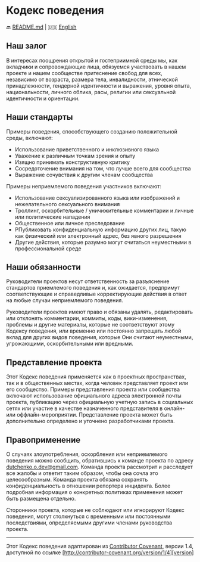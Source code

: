 # Кодекс поведения

:back: [README.md](./README-RU.md)
|
:us: [English](./CODE_OF_CONDUCT.md)

## Наш залог

В интересах поощрения открытой и гостеприимной среды мы, как вкладчики и сопровождающие лица, обязуемся участвовать в нашем проекте и нашем сообществе притеснение свобод для всех, независимо от возраста, размера тела, инвалидности, этнической принадлежности, гендерной идентичности и выражения, уровня опыта, национальности, личного облика, расы, религии или сексуальной идентичности и ориентации.

## Наши стандарты

Примеры поведения, способствующего созданию положительной среды, включают:

* Использование приветственного и инклюзивного языка
* Уважение к различным точкам зрения и опыту
* Изящно принимать конструктивную критику
* Сосредоточение внимания на том, что лучше всего для сообщества
* Выражение сочувствия к другим членам сообщества

Примеры неприемлемого поведения участников включают:

* Использование сексуализированного языка или изображений и нежелательного сексуального внимания
* Троллинг, оскорбительные / уничижительные комментарии и личные или политические нападения
* Общественное или личное преследование
* PПубликовать конфиденциальную информацию других лиц, такую как физический или электронный адрес, без явного разрешения
* Другие действия, которые разумно могут считаться неуместными в профессиональной среде

## Наши обязанности

Руководители проектов несут ответственность за разъяснение стандартов приемлемого поведения и, как ожидается, предпримут соответствующие и справедливые корректирующие действия в ответ на любые случаи неприемлемого поведения.

Руководители проектов имеют право и обязаны удалять, редактировать или отклонять комментарии, коммиты, коды, вики-изменения, проблемы и другие материалы, которые не соответствуют этому Кодексу поведения, или временно или постоянно запрещать любой вклад для других видов поведения, которые Они считают неуместными, угрожающими, оскорбительными или вредными.

## Представление проекта

Этот Кодекс поведения применяется как в проектных пространствах, так и в общественных местах, когда человек представляет проект или его сообщество. Примеры представления проекта или сообщества включают использование официального адреса электронной почты проекта, публикацию через официальную учетную запись в социальных сетях или участие в качестве назначенного представителя в онлайн-или оффлайн-мероприятии. Представление проекта может быть дополнительно определено и уточнено разработчиками проекта.

## Правоприменение

О случаях злоупотребления, оскорбления или неприемлемого поведения можно сообщить, обратившись к команде проекта по адресу dutchenko.o.dev@gmail.com. Команда проекта рассмотрит и расследует все жалобы и ответит таким образом, чтобы она сочла это целесообразным. Команда проекта обязана сохранять конфиденциальность в отношении репортера инцидента. Более подробная информация о конкретных политиках применения может быть размещена отдельно.

Сторонники проекта, которые не соблюдают или игнорируют Кодекс поведения, могут столкнуться с временными или постоянными последствиями, определяемыми другими членами руководства проекта.

---

Этот Кодекс поведения адаптирован из [Contributor Covenant][homepage], версии 1.4, доступной по ссылке [http://contributor-covenant.org/version/1/4][version]

[homepage]: http://contributor-covenant.org
[version]: http://contributor-covenant.org/version/1/4/
